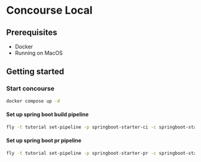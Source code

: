 # Concourse Local

## Prerequisites

- Docker
- Running on MacOS

## Getting started 

### Start concourse

```bash
docker compose up -d
```

#### Set up spring boot build pipeline

```bash
fly -t tutorial set-pipeline -p springboot-starter-ci -c springboot-starter-ci.yml -v github-ssh-key="$(cat location/of/ssh/key)"
```

#### Set up spring boot pr pipeline

```bash
fly -t tutorial set-pipeline -p springboot-starter-pr -c springboot-starter-pr.yml -v webhook-token="$(cat location/of/webhook/token)" -v github-access-token="$(cat location/of/gh/access/token)"
```